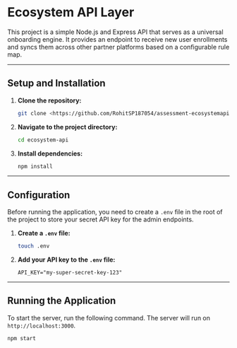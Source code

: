 # Ecosystem API Layer

This project is a simple Node.js and Express API that serves as a universal onboarding engine. It provides an endpoint to receive new user enrollments and syncs them across other partner platforms based on a configurable rule map.

---

## Setup and Installation

1.  **Clone the repository:**
    ```bash
    git clone <https://github.com/RohitSP187054/assessment-ecosystemapi.git>
    ```

2.  **Navigate to the project directory:**
    ```bash
    cd ecosystem-api
    ```

3.  **Install dependencies:**
    ```bash
    npm install
    ```

---

## Configuration

Before running the application, you need to create a `.env` file in the root of the project to store your secret API key for the admin endpoints.

1.  **Create a `.env` file:**
    ```bash
    touch .env
    ```

2.  **Add your API key to the `.env` file:**
    ```
    API_KEY="my-super-secret-key-123"
    ```

---

## Running the Application

To start the server, run the following command. The server will run on `http://localhost:3000`.

```bash
npm start
